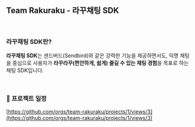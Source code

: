 ## Team Rakuraku - 라꾸채팅 SDK

<br/>

### 라꾸채팅 SDK란?
**라꾸채팅 SDK**는 샌드버드(Sendbird)와 같은 강력한 기능을 제공하면서도, 익명 채팅을 중심으로 사용자가 **라꾸라꾸(편안하게, 쉽게) 즐길 수 있는 채팅 경험**을 목표로 하는 채팅 SDK입니다.

<br/>

### 📅 프로젝트 일정

[https://github.com/orgs/team-rakuraku/projects/1/views/3](https://github.com/orgs/team-rakuraku/projects/1/views/3)
